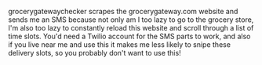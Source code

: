 grocerygatewaychecker scrapes the grocerygateway.com website and sends me an SMS because not only am I too lazy to go to the grocery store, I'm also too lazy to constantly reload this website and scroll through a list of time slots. You'd need a Twilio account for the SMS parts to work, and also if you live near me and use this it makes me less likely to snipe these delivery slots, so you probably don't want to use this!
